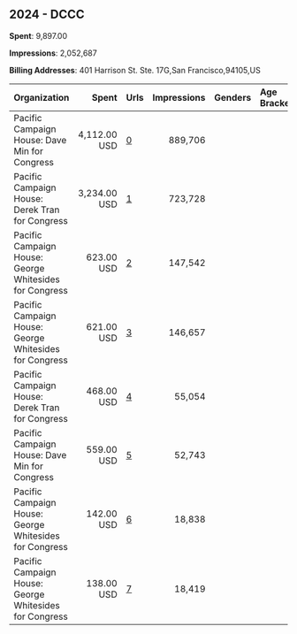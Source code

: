 ## 2024 - DCCC 
**Spent**: 9,897.00

**Impressions**: 2,052,687

**Billing Addresses**: 401 Harrison St. Ste. 17G,San Francisco,94105,US

|Organization|Spent|Urls|Impressions|Genders|Age Brackets|Country Codes|
|:---|---:|:---|---:|:---|:---|:---|
|Pacific Campaign House: Dave Min for Congress|4,112.00 USD|[0](https://www.snap.com/political-ads/asset/c91c0a09400f918fc9b54740bc6b98cee8c3c530df36b151d56fd1475764d288?mediaType=mp4)|889,706|||united states|
|Pacific Campaign House: Derek Tran for Congress|3,234.00 USD|[1](https://www.snap.com/political-ads/asset/873e5a0f4d6545c8caac5f90436643f76759b15a0aea67229985cfe85ee61a37?mediaType=mp4)|723,728|||united states|
|Pacific Campaign House: George Whitesides for Congress|623.00 USD|[2](https://www.snap.com/political-ads/asset/3ceb28ea91c133991cdfbcf7a2c37cc550954bffc78cab3417dd2373c6ac0ba9?mediaType=mp4)|147,542|||united states|
|Pacific Campaign House: George Whitesides for Congress|621.00 USD|[3](https://www.snap.com/political-ads/asset/f79843e6f6c995fc070f8a17046abba5350f3aa415262bd3cbc035a013f63824?mediaType=mp4)|146,657|||united states|
|Pacific Campaign House: Derek Tran for Congress|468.00 USD|[4](https://www.snap.com/political-ads/asset/873e5a0f4d6545c8caac5f90436643f76759b15a0aea67229985cfe85ee61a37?mediaType=mp4)|55,054|||united states|
|Pacific Campaign House: Dave Min for Congress|559.00 USD|[5](https://www.snap.com/political-ads/asset/c91c0a09400f918fc9b54740bc6b98cee8c3c530df36b151d56fd1475764d288?mediaType=mp4)|52,743|||united states|
|Pacific Campaign House: George Whitesides for Congress|142.00 USD|[6](https://www.snap.com/political-ads/asset/f79843e6f6c995fc070f8a17046abba5350f3aa415262bd3cbc035a013f63824?mediaType=mp4)|18,838|||united states|
|Pacific Campaign House: George Whitesides for Congress|138.00 USD|[7](https://www.snap.com/political-ads/asset/8a3cc4a25ff6bc91fb3309d939b749858e0d2b8ff35c6db62078246627a1f4c4?mediaType=mp4)|18,419|||united states|
